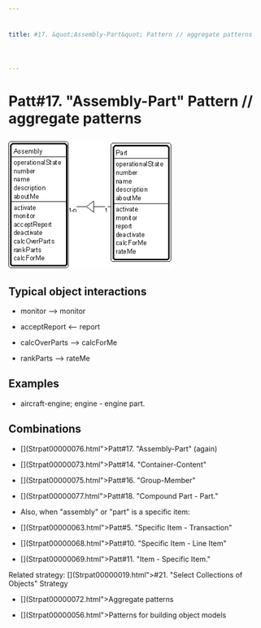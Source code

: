 ```yaml
---


title: #17. &quot;Assembly-Part&quot; Pattern // aggregate patterns



---
```

# Patt#17. &quot;Assembly-Part&quot; Pattern // aggregate patterns </p>

<p><img src="Strpat00000021.gif" alt="Strpat00000021.gif" border="0" width="321"
height="250"> </p>

<h2>Typical object interactions </h2>

*  monitor --&gt; monitor </p>

*  acceptReport &lt;-- report </p>

*  calcOverParts --&gt; calcForMe </p>

*  rankParts --&gt; rateMe </p>

<h2>Examples</h2>

*  aircraft-engine; engine - engine part. </p>

<h2>Combinations </h2>

* [](Strpat00000076.html"></b>Patt#17.</a> &quot;Assembly-Part&quot; (again) </p>

* [](Strpat00000073.html">Patt#14.</a> &quot;Container-Content&quot; </p>

* [](Strpat00000075.html">Patt#16.</a> &quot;Group-Member&quot; </p>

* [](Strpat00000077.html">Patt#18.</a> &quot;Compound Part - Part.&quot; </p>

*  Also, when &quot;assembly&quot; or &quot;part&quot; is a specific item: </p>

* [](Strpat00000063.html">Patt#5.</a> &quot;Specific Item - Transaction&quot; </p>

* [](Strpat00000068.html">Patt#10.</a> &quot;Specific Item - Line Item&quot; </p>

* [](Strpat00000069.html">Patt#11.</a> &quot;Item - Specific Item.&quot; </p>

<p>Related strategy: [](Strpat00000019.html">#21.</a> &quot;Select Collections of
Objects&quot; Strategy </p>

* [](Strpat00000072.html">Aggregate patterns</a></li>

* [](Strpat00000056.html">Patterns for building object models</a></li>


